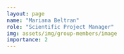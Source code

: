 ```yaml
---
layout: page
name: "Mariana Beltran"
role: "Scientific Project Manager"
img: assets/img/group-members/image
importance: 2
---
```



